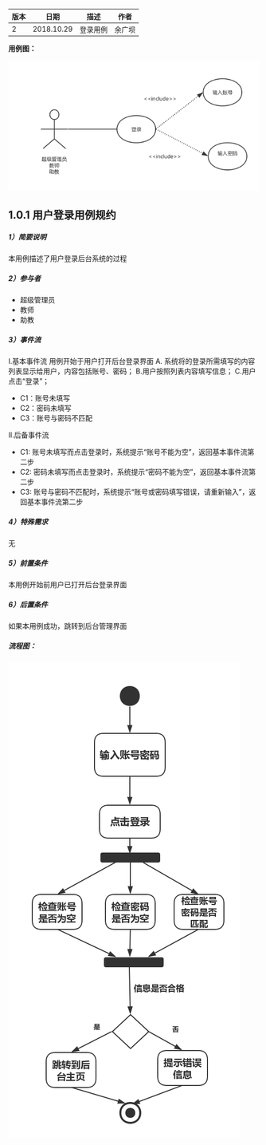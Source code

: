 | 版本  | 日期       | 描述            | 作者   |
| ----- | ---------- | --------------- | ------ |
| 2 | 2018.10.29 | 登录用例 | 余广坝 |

**用例图：**

![登录用例图](img_use_case/login.png)

## 1.0.1 用户登录用例规约
##### 1）简要说明
本用例描述了用户登录后台系统的过程

##### 2）参与者
- 超级管理员
- 教师
- 助教

##### 3）事件流
I.基本事件流
用例开始于用户打开后台登录界面
A. 系统将的登录所需填写的内容列表显示给用户，内容包括账号、密码；
B.用户按照列表内容填写信息；
C.用户点击“登录”；
- C1：账号未填写
- C2：密码未填写
- C3：账号与密码不匹配

II.后备事件流
-  C1: 账号未填写而点击登录时，系统提示“账号不能为空”，返回基本事件流第二步
-  C2: 密码未填写而点击登录时，系统提示“密码不能为空”，返回基本事件流第二步
-  C3: 账号与密码不匹配时，系统提示“账号或密码填写错误，请重新输入”，返回基本事件流第二步


##### 4）特殊需求
无

##### 5）前置条件
本用例开始前用户已打开后台登录界面

##### 6）后置条件
如果本用例成功，跳转到后台管理界面





##### 流程图：

![登录流程图](img_activity/login1.png)
